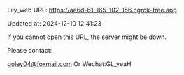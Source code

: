 Lily_web URL: https://ae6d-61-165-102-156.ngrok-free.app

Updated at: 2024-12-10 12:41:23

If you cannot open this URL, the server might be down.

Please contact: 

goley04@foxmail.com Or Wechat:GL_yeaH